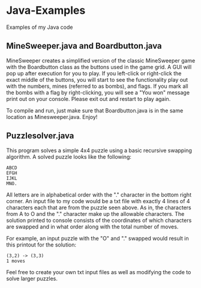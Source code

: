 # Java-Examples
Examples of my Java code

## MineSweeper.java and Boardbutton.java

MineSweeper creates a simplified version of the classic MineSweeper game with the Boardbutton class as the buttons used in the game grid. A GUI will pop up after execution for you to play. If you left-click or right-click the exact middle of the buttons, you will start to see the functionality play out with the numbers, mines (referred to as bombs), and flags. If you mark all the bombs with a flag by right-clicking, you will see a "You won" message print out on your console. Please exit out and restart to play again.

To compile and run, just make sure that Boardbutton.java is in the same location as Minesweeper.java. Enjoy!

## Puzzlesolver.java

This program solves a simple 4x4 puzzle using a basic recursive swapping algorithm. A solved puzzle looks like the following:
```
ABCD
EFGH
IJKL
MNO.
```

All letters are in alphabetical order with the "." character in the bottom right corner. An input file to my code would be a txt file with exactly 4 lines of 4 characters each that are from the puzzle seen above. As in, the characters from A to O and the "." character make up the allowable characters. The solution printed to console consists of the coordinates of which characters are swapped and in what order along with the total number of moves. 

For example, an input puzzle with the "O" and "." swapped would result in this printout for the solution:
```
(3,2) -> (3,3)
1 moves
```

Feel free to create your own txt input files as well as modifying the code to solve larger puzzles.
